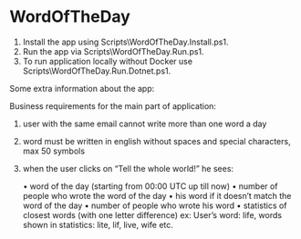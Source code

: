 # WordOfTheDay
1. Install the app using Scripts\WordOfTheDay.Install.ps1.
2. Run the app via Scripts\WordOfTheDay.Run.ps1.
3. To run application locally without Docker use Scripts\WordOfTheDay.Run.Dotnet.ps1.

Some extra information about the app:

Business requirements for the main part of application:

1)	user with the same email cannot write more than one word a day
	
2)	word must be written in english without spaces and special characters, max 50 symbols
	
3)	when the user clicks on “Tell the whole world!” he sees:

    •	word of the day (starting from 00:00 UTC up till now)
    •	number of people who wrote the word of the day
    •	his word if it doesn’t match the word of the day
    •	number of people who wrote his word
    •	statistics of closest words (with one letter difference)
        ex: User’s word: life, words shown in statistics: lite, lif, live, wife etc.
